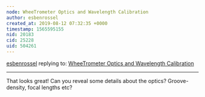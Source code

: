 ```yaml
---
node: WheeTrometer Optics and Wavelength Calibration
author: esbenrossel
created_at: 2019-08-12 07:32:35 +0000
timestamp: 1565595155
nid: 20183
cid: 25228
uid: 504261
---
```




[esbenrossel](../profile/esbenrossel) replying to: [WheeTrometer Optics and Wavelength Calibration](../notes/JSummers/07-18-2019/wheetrometer-optics-and-wavelength-calibration)

----
That looks great! Can you reveal some details about the optics? Groove-density, focal lengths etc?